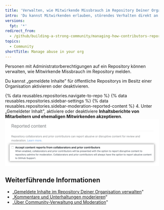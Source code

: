 ```yaml
---
title: 'Verwalten, wie Mitwirkende Missbrauch im Repository Deiner Organisation melden'
intro: 'Du kannst Mitwirkenden erlauben, störendes Verhalten direkt an die Repository-Betreuer zu melden.'
versions:
  fpt: '*'
redirect_from:
  - /github/building-a-strong-community/managing-how-contributors-report-abuse-in-your-organizations-repository
topics:
  - Community
shortTitle: Manage abuse in your org
---
```


Personen mit Administratorberechtigungen auf ein Repository können verwalten, wie Mitwirkende Missbrauch im Repository melden.

Du kannst „gemeldete Inhalte" für öffentliche Repositorys im Besitz einer Organisation aktivieren oder deaktivieren.

{% data reusables.repositories.navigate-to-repo %}
{% data reusables.repositories.sidebar-settings %}
{% data reusables.repositories.sidebar-moderation-reported-content %}
4. Unter „Gemeldeter Inhalt", aktiviere oder deaktiviere **Inhaltsberichte von Mitarbeitern und ehemaligen Mitwirkenden akzeptieren**. ![Kontrollkästchen, um „gemeldete Inhalte" für ein Repository ein- oder auszuschalten](/assets/images/help/repository/reported-content-opt-in-checkbox.png)

## Weiterführende Informationen

- „[Gemeldete Inhalte im Repository Deiner Organisation verwalten](/communities/moderating-comments-and-conversations/managing-reported-content-in-your-organizations-repository)"
- „[Kommentare und Unterhaltungen moderieren](/communities/moderating-comments-and-conversations)“
- „[Über Community-Verwaltung und Moderation](/communities/setting-up-your-project-for-healthy-contributions/about-community-management-and-moderation)"
